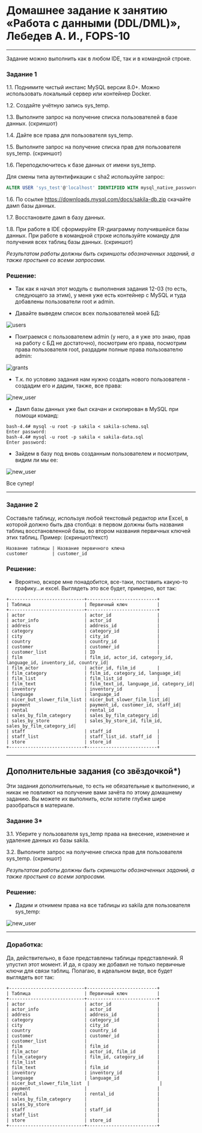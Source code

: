 # Домашнее задание к занятию «Работа с данными (DDL/DML)», Лебедев А. И., FOPS-10


---

Задание можно выполнить как в любом IDE, так и в командной строке.

### Задание 1
1.1. Поднимите чистый инстанс MySQL версии 8.0+. Можно использовать локальный сервер или контейнер Docker.

1.2. Создайте учётную запись sys_temp. 

1.3. Выполните запрос на получение списка пользователей в базе данных. (скриншот)

1.4. Дайте все права для пользователя sys_temp. 

1.5. Выполните запрос на получение списка прав для пользователя sys_temp. (скриншот)

1.6. Переподключитесь к базе данных от имени sys_temp.

Для смены типа аутентификации с sha2 используйте запрос: 
```sql
ALTER USER 'sys_test'@'localhost' IDENTIFIED WITH mysql_native_password BY 'password';
```
1.6. По ссылке https://downloads.mysql.com/docs/sakila-db.zip скачайте дамп базы данных.

1.7. Восстановите дамп в базу данных.

1.8. При работе в IDE сформируйте ER-диаграмму получившейся базы данных. При работе в командной строке используйте команду для получения всех таблиц базы данных. (скриншот)

*Результатом работы должны быть скриншоты обозначенных заданий, а также простыня со всеми запросами.*  


### Решение:    

- Так как я начал этот модуль с выполнения задания 12-03 (то есть, следующего за этим), у меня уже есть контейнер с MySQL и туда добавлены пользователи root и admin.

- Давайте выведем список всех пользователей моей БД:

![users](img/1.JPG)   

- Поиграемся с пользователем admin (у него, а я уже это знаю, прав на работу с БД не достаточно), посмотрим его права, посмотрим права пользователя root, раздадим полные права пользователю admin:

![grants](img/2.JPG)  

- Т.к. по условию задания нам нужно создать нового пользователя - создадим его и дадим, также, все права:

![new_user](img/3.JPG)   

- Дамп базы данных уже был скачан и скопирован в MySQL при помощи команд:

```
bash-4.4# mysql -u root -p sakila < sakila-schema.sql
Enter password:
bash-4.4# mysql -u root -p sakila < sakila-data.sql
Enter password:
```

- Зайдем в базу под вновь созданным пользователем и посмотрим, видим ли мы ее:

![new_user](img/4.JPG)  

Все супер!

---

### Задание 2
Составьте таблицу, используя любой текстовый редактор или Excel, в которой должно быть два столбца: в первом должны быть названия таблиц восстановленной базы, во втором названия первичных ключей этих таблиц. Пример: (скриншот/текст)
```
Название таблицы | Название первичного ключа
customer         | customer_id
```

### Решение:    

- Вероятно, вскоре мне понадобится, все-таки, поставить какую-то графику...и excel. Выглядеть это все будет, примерно, вот так:

```
+----------------------------+--------------------------+
| Таблица                    | Первичный ключ           |
+----------------------------+--------------------------+
| actor                      | actor_id                 |
| actor_info                 | actor_id                 |
| address                    | address_id               |
| category                   | category_id              |
| city                       | city_id                  |
| country                    | country_id               |
| customer                   | customer_id              |
| customer_list              | ID                       |
| film                       | film_id, actor_id, category_id, language_id, inventory_id, country_id|                  
| film_actor                 | actor_id, film_id        |
| film_category              | film_id, category_id, language_id|
| film_list                  | film_list_id             |
| film_text                  | film_text_id, language_id, category_id|                  
| inventory                  | inventory_id             |
| language                   | language_id              |
| nicer_but_slower_film_list | nicer_but_slower_film_list_id|                      
| payment                    | payment_id, customer_id, staff_id|
| rental                     | rental_id                |
| sales_by_film_category     | sales_by_film_category_id|
| sales_by_store             | sales_by_store_id, film_id, sales_by_film_category_id|                    
| staff                      | staff_id                 |
| staff_list                 | staff_list_id. staff_id  |                     
| store                      | store_id                 |
+----------------------------+--------------------------+
```

---


## Дополнительные задания (со звёздочкой*)
Эти задания дополнительные, то есть не обязательные к выполнению, и никак не повлияют на получение вами зачёта по этому домашнему заданию. Вы можете их выполнить, если хотите глубже шире разобраться в материале.

### Задание 3*
3.1. Уберите у пользователя sys_temp права на внесение, изменение и удаление данных из базы sakila.

3.2. Выполните запрос на получение списка прав для пользователя sys_temp. (скриншот)

*Результатом работы должны быть скриншоты обозначенных заданий, а также простыня со всеми запросами.*  

### Решение:  

- Дадим и отнимем права на все таблицы из sakila для пользователя sys_temp:


![new_user](img/5.JPG)  

---  

### Доработка:   

Да, действительно, в базе представлены таблицы представлений. Я упустил этот момент. И да, я сразу же добавил не только первичные ключи для связи таблиц. Полагаю, в идеальном виде, все будет выглядеть вот так:  

```
+----------------------------+--------------------------+
| Таблица                    | Первичный ключ           |
+----------------------------+--------------------------+
| actor                      | actor_id                 |
| actor_info                 | actor_id                 |
| address                    | address_id               |
| category                   | category_id              |
| city                       | city_id                  |
| country                    | country_id               |
| customer                   | customer_id              |
| customer_list              |                          |
| film                       | film_id                  |
| film_actor                 | actor_id, film_id        |
| film_category              | film_id, category_id     |
| film_list                  |                          |
| film_text                  | film_id                  |
| inventory                  | inventory_id             |
| language                   | language_id              |
| nicer_but_slower_film_list  |                          |
| payment                    |                          |
| rental                     | rental_id                |
| sales_by_film_category     |                          |
| sales_by_store             |                          |
| staff                      | staff_id                 |
| staff_list                 |                          |
| store                      | store_id                 |
+----------------------------+--------------------------+
```
